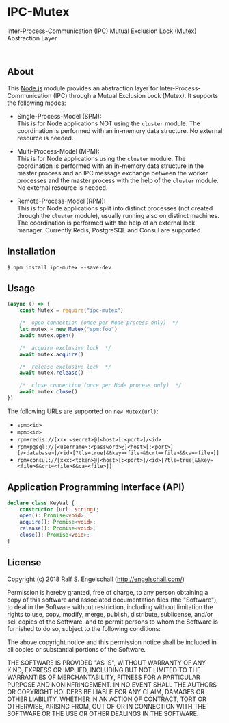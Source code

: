 
IPC-Mutex
=========

Inter-Process-Communication (IPC) Mutual Exclusion Lock (Mutex) Abstraction Layer

<p/>
<img src="https://nodei.co/npm/ipc-mutex.png?downloads=true&stars=true" alt=""/>

<p/>
<img src="https://david-dm.org/rse/ipc-mutex.png" alt=""/>

About
-----

This [Node.js](https://nodejs.org) module provides an abstraction layer
for Inter-Process-Communication (IPC) through a Mutual Exclusion Lock (Mutex).
It supports the following modes:

- Single-Process-Model (SPM):<br/>
  This is for Node applications NOT using the `cluster` module. The
  coordination is performed with an in-memory data structure. No
  external resource is needed.

- Multi-Process-Model (MPM):<br/>
  This is for Node applications using the `cluster` module. The
  coordination is performed with an in-memory data structure in the
  master process and an IPC message exchange between the worker
  processes and the master process with the help of the `cluster`
  module. No external resource is needed.

- Remote-Process-Model (RPM):<br/>
  This is for Node applications split into distinct processes (not
  created through the `cluster` module), usually running also on
  distinct machines. The coordination is performed with the help of an
  external lock manager. Currently Redis, PostgreSQL and Consul are supported.

Installation
------------

```shell
$ npm install ipc-mutex --save-dev
```

Usage
-----

```js
(async () => {
    const Mutex = require("ipc-mutex")

    /*  open connection (once per Node process only)  */
    let mutex = new Mutex("spm:foo")
    await mutex.open()

    /*  acquire exclusive lock  */
    await mutex.acquire()

    /*  release exclusive lock  */
    await mutex.release()

    /*  close connection (once per Node process only)  */
    await mutex.close()
})
```

The following URLs are supported on `new Mutex(url)`:

- `spm:<id>`
- `mpm:<id>`
- `rpm+redis://[xxx:<secret>@]<host>[:<port>]/<id>`
- `rpm+pgsql://[<username>:<password>@]<host>[:<port>][/<database>]/<id>[?tls=true[&&key=<file>&&crt=<file>&&ca=<file>]]`
- `rpm+consul://[xxx:<token>@]<host>[:<port>]/<id>[?tls=true[&&key=<file>&&crt=<file>&&ca=<file>]]`

Application Programming Interface (API)
---------------------------------------

```ts
declare class KeyVal {
    constructor (url: string);
    open(): Promise<void>;
    acquire(): Promise<void>;
    release(): Promise<void>;
    close(): Promise<void>;
}
```

License
-------

Copyright (c) 2018 Ralf S. Engelschall (http://engelschall.com/)

Permission is hereby granted, free of charge, to any person obtaining
a copy of this software and associated documentation files (the
"Software"), to deal in the Software without restriction, including
without limitation the rights to use, copy, modify, merge, publish,
distribute, sublicense, and/or sell copies of the Software, and to
permit persons to whom the Software is furnished to do so, subject to
the following conditions:

The above copyright notice and this permission notice shall be included
in all copies or substantial portions of the Software.

THE SOFTWARE IS PROVIDED "AS IS", WITHOUT WARRANTY OF ANY KIND,
EXPRESS OR IMPLIED, INCLUDING BUT NOT LIMITED TO THE WARRANTIES OF
MERCHANTABILITY, FITNESS FOR A PARTICULAR PURPOSE AND NONINFRINGEMENT.
IN NO EVENT SHALL THE AUTHORS OR COPYRIGHT HOLDERS BE LIABLE FOR ANY
CLAIM, DAMAGES OR OTHER LIABILITY, WHETHER IN AN ACTION OF CONTRACT,
TORT OR OTHERWISE, ARISING FROM, OUT OF OR IN CONNECTION WITH THE
SOFTWARE OR THE USE OR OTHER DEALINGS IN THE SOFTWARE.


